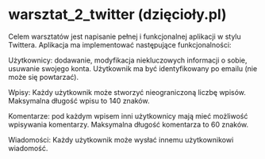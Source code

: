 # warsztat_2_twitter (dzięcioły.pl)

Celem warsztatów jest napisanie pełnej i funkcjonalnej aplikacji w stylu Twittera. Aplikacja ma
implementować następujące funkcjonalności:

Użytkownicy: dodawanie, modyfikacja
niekluczowych informacji o sobie, usuwanie
swojego konta. Użytkownik ma być
identyfikowany po emailu (nie może się
powtarzać).

Wpisy: Każdy użytkownik może stworzyć
nieograniczoną liczbę wpisów. Maksymalna
długość wpisu to 140 znaków.

Komentarze: pod każdym wpisem inni
użytkownicy mają mieć możliwość wpisywania
komentarzy. Maksymalna długość komentarza
to 60 znaków.

Wiadomości: Każdy użytkownik może wysłać
innemu użytkownikowi wiadomość.

